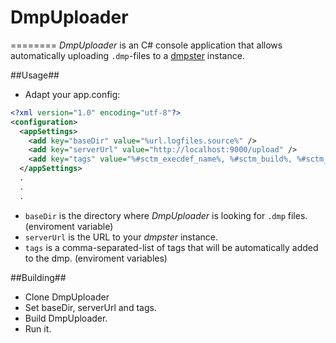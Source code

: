 # DmpUploader
========
_DmpUploader_ is an C# console application that allows automatically uploading `.dmp`-files to a [dmpster](https://github.com/alexanderfloh/dmpster) instance.

##Usage##
* Adapt your app.config:

```xml
<?xml version="1.0" encoding="utf-8"?>
<configuration>
  <appSettings>
    <add key="baseDir" value="%url.logfiles.source%" />
    <add key="serverUrl" value="http://localhost:9000/upload" />
    <add key="tags" value="%#sctm_execdef_name%, %#sctm_build%, %#sctm_version%" />
  </appSettings>
  .
  .
  .
```
* `baseDir` is the directory where _DmpUploader_ is looking for `.dmp` files. (enviroment variable)
* `serverUrl` is the URL to your _dmpster_ instance.
* `tags` is a comma-separated-list of tags that will be automatically added to the dmp. (enviroment variables)

##Building##
* Clone DmpUploader
* Set baseDir, serverUrl and tags.
* Build DmpUploader.
* Run it.
